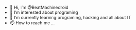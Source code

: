 - 👋 Hi, I’m @BeatMachinedroid
- 👀 I’m interested about programing
- 🌱 I’m currently learning programing, hacking and all about IT
- 📫 How to reach me ...

<!---
BeatMachinedroid/BeatMachinedroid is a ✨ special ✨ repository because its `README.md` (this file) appears on your GitHub profile.
You can click the Preview link to take a look at your changes.
--->
